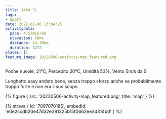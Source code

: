 ```yaml
---
title: 14km FL
tags:
- Sport
date: 2022-05-06 13:04:25
activitydata:
  pace: 4:57min/km
  elevation: 56mt
  distance: 14.38km
  duration: 4272
places: []
feature_image: 20220506-activity-map_featured.png
---
```


Poche nuvole, 21°C, Percepito 20°C, Umidità 53%, Vento 5m/s da S

<!--more-->

Lunghetto easy andato bene, senza troppo sforzo anche se probabilmente troppo forte e non era il suo scopo.

{% figure { src: '20220506-activity-map_featured.png', title: 'map' } %}

{% strava { id: '7097070186', embedId: 'e0e2ccdb20e47d32e381325b15f0662ee3d314bd' } %}
